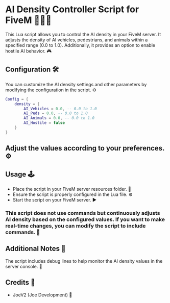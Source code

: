# AI Density Controller Script for FiveM 🚗🚶🐾

This Lua script allows you to control the AI density in your FiveM server. It adjusts the density of AI vehicles, pedestrians, and animals within a specified range (0.0 to 1.0). Additionally, it provides an option to enable hostile AI behavior. 🎮

## Configuration 🛠️

You can customize the AI density settings and other parameters by modifying the configuration in the script. ⚙️

```lua
Config = {
    density = {
        AI_Vehicles = 0.0, -- 0.0 to 1.0
        AI_Peds = 0.0, -- 0.0 to 1.0
        AI_Animals = 0.0, -- 0.0 to 1.0
        AI_Hostile = false
    }
}
```

## Adjust the values according to your preferences. ⚙️

## Usage 🕹️
- Place the script in your FiveM server resources folder. 📂
- Ensure the script is properly configured in the Lua file. ⚙️
- Start the script on your FiveM server. ▶️

### This script does not use commands but continuously adjusts AI density based on the configured values. If you want to make real-time changes, you can modify the script to include commands. 🔄

## Additional Notes 📝
The script includes debug lines to help monitor the AI density values in the server console. 🐛

## Credits 👏
- JoeV2 (Joe Development) 🙌
